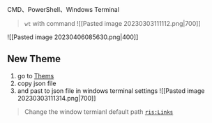 CMD、PowerShell、Windows Terminal

> `wt` with command
![[Pasted image 20230303111112.png|700]]

![[Pasted image 20230406085630.png|400]]


## New Theme
1. go to [Thems](https://windowsterminalthemes.dev/)
2. copy json file
3. and past to json file in windows terminal settings
   ![[Pasted image 20230303111314.png|700]]

> Change the window termianl default path [`ris:Links`](https://www.howtogeek.com/720536/how-to-change-the-default-directory-in-windows-terminal/)
